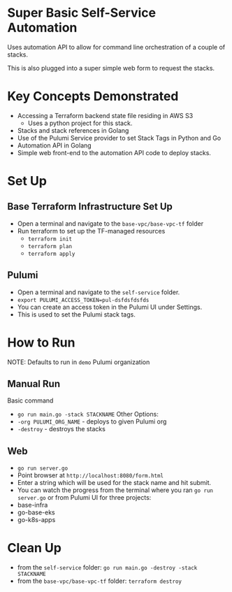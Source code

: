 # Super Basic Self-Service Automation
Uses automation API to allow for command line orchestration of a couple of stacks.

This is also plugged into a super simple web form to request the stacks.

# Key Concepts Demonstrated
* Accessing a Terraform backend state file residing in AWS S3
  * Uses a python project for this stack.
* Stacks and stack references in Golang
* Use of the Pulumi Service provider to set Stack Tags in Python and Go
* Automation API in Golang
* Simple web front-end to the automation API code to deploy stacks.

# Set Up
## Base Terraform Infrastructure Set Up
* Open a terminal and navigate to the `base-vpc/base-vpc-tf` folder
* Run terraform to set up the TF-managed resources
  * `terraform init`
  * `terraform plan`
  * `terraform apply`

## Pulumi  
* Open a terminal and navigate to the `self-service` folder.
* `export PULUMI_ACCESS_TOKEN=pul-dsfdsfdsfds`
 * You can create an access token in the Pulumi UI under Settings.
 * This is used to set the Pulumi stack tags. 

# How to Run
NOTE: Defaults to run in `demo` Pulumi organization

## Manual Run
Basic command
* `go run main.go -stack STACKNAME`
Other Options:
* `-org PULUMI_ORG_NAME` - deploys to given Pulumi org
* `-destroy` - destroys the stacks 

## Web
* `go run server.go`
* Point browser at `http://localhost:8080/form.html`
* Enter a string which will be used for the stack name and hit submit.
* You can watch the progress from the terminal where you ran `go run server.go` or from Pulumi UI for three projects:
 * base-infra
 * go-base-eks
 * go-k8s-apps

# Clean Up
* from the `self-service` folder: `go run main.go -destroy -stack STACKNAME`
* from the `base-vpc/base-vpc-tf` folder: `terraform destroy` 
